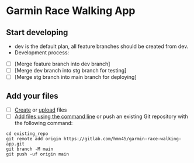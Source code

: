 # Garmin Race Walking App

## Start developing

- dev is the default plan, all feature branches should be created from dev.
- Development process:
- [ ] [Merge feature branch into dev branch]
- [ ] [Merge dev branch into stg branch for testing]
- [ ] [Merge stg branch into main branch for deploying]

## Add your files

- [ ] [Create](https://docs.gitlab.com/ee/user/project/repository/web_editor.html#create-a-file) or [upload](https://docs.gitlab.com/ee/user/project/repository/web_editor.html#upload-a-file) files
- [ ] [Add files using the command line](https://docs.gitlab.com/ee/gitlab-basics/add-file.html#add-a-file-using-the-command-line) or push an existing Git repository with the following command:

```
cd existing_repo
git remote add origin https://gitlab.com/hmn45/garmin-race-walking-app.git
git branch -M main
git push -uf origin main
```

